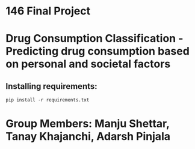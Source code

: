 # 146 Final Project 
# Drug Consumption Classification - Predicting drug consumption based on personal and societal factors

## Installing requirements:
    pip install -r requirements.txt


# Group Members: Manju Shettar, Tanay Khajanchi, Adarsh Pinjala